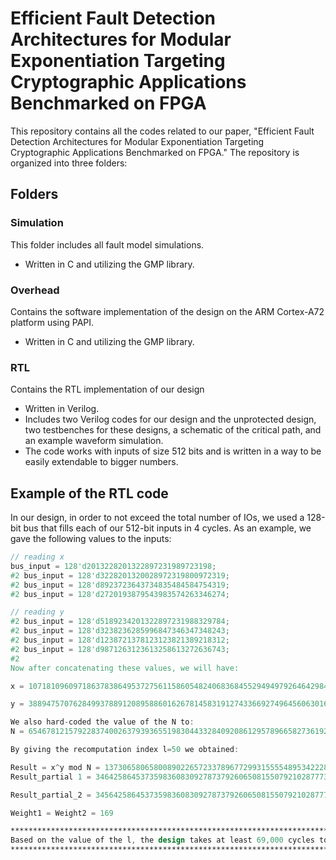# Efficient Fault Detection Architectures for Modular Exponentiation Targeting Cryptographic Applications Benchmarked on FPGA

This repository contains all the codes related to our paper, "Efficient Fault Detection Architectures for Modular Exponentiation Targeting Cryptographic Applications Benchmarked on FPGA." The repository is organized into three folders:

## Folders

### Simulation
This folder includes all fault model simulations. 
- Written in C and utilizing the GMP library.

### Overhead
Contains the software implementation of the design on the ARM Cortex-A72 platform using PAPI.
- Written in C and utilizing the GMP library.

### RTL
Contains the RTL implementation of our design
- Written in Verilog.
- Includes two Verilog codes for our design and the unprotected design, two testbenches for these designs, a schematic of the critical path, and an example waveform simulation.
- The code works with inputs of size 512 bits and is written in a way to be easily extendable to bigger numbers.

## Example of the RTL code

In our design, in order to not exceed the total number of IOs, we used a 128-bit bus that fills each of our 512-bit inputs in 4 cycles. As an example, we gave the following values to the inputs:

```verilog
// reading x
bus_input = 128'd2013228201322897231989723198; 
#2 bus_input = 128'd3228201320028972319800972319; 
#2 bus_input = 128'd8923723643734835484584754319; 
#2 bus_input = 128'd2720193879543983574263346274; 

// reading y
#2 bus_input = 128'd5189234201322897231988329784; 
#2 bus_input = 128'd3238236285996847346347348243;
#2 bus_input = 128'd1238721378123123821389218312; 
#2 bus_input = 128'd9871263123613258613272636743; 
#2
Now after concatenating these values, we will have:

x = 107181096097186378386495372756115860548240683684552949497926464298454241768495188094746805632722962677454846352783492038807606632616871985696830

y = 388947570762849937889120895886016267814583191274336692749645606301627675973214121785859906371997644684832365337486375699778064432896283425049912

We also hard-coded the value of the N to:
N = 6546781215792283740026379393655198304433284092086129578966582736192267592811158361160873250205301610942534116815327485528835146905182458761960050655233

By giving the recomputation index l=50 we obtained:

Result = x^y mod N = 1373065806580089022657233789677299315555489534222876430239370087387639501787688406501509484315576859706023473143497978020414499731790532047388955358555
Result_partial 1 = 346425864537359836083092787379260650815507921028777314012174716085051524324362688586421468683649507480232388983612686871620678486381531007385264716321

Result_partial_2 = 3456425864537359836083092787379260650815507921028777314012174716085051524324362688586421468683649507480232388983612686871620678486381531007385264716321

Weight1 = Weight2 = 169

***************************************************************************************************************************************
Based on the value of the l, the design takes at least 69,000 cycles to complete so make sure to change the simulation settings to cover this amount of iterations.
***************************************************************************************************************************************
